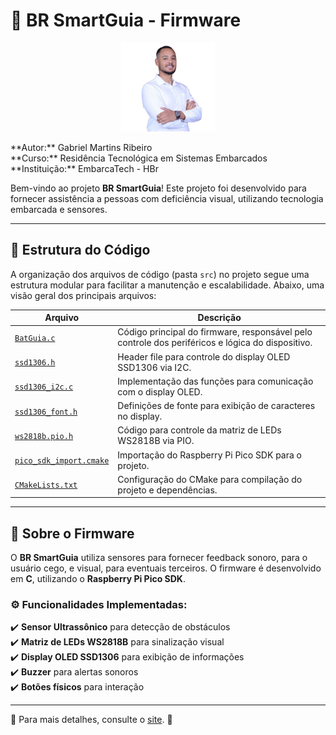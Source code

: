 # 🚀 BR SmartGuia - Firmware

<p align="center">
  <img src="assets/img/Gabriel.jpg" alt="Gabriel Martins Ribeiro" width="150">
</p>
**Autor:** Gabriel Martins Ribeiro<br>
**Curso:** Residência Tecnológica em Sistemas Embarcados<br>
**Instituição:** EmbarcaTech - HBr<br>


Bem-vindo ao projeto **BR SmartGuia**! Este projeto foi desenvolvido para fornecer assistência a pessoas com deficiência visual, utilizando tecnologia embarcada e sensores.

---

## 📜 Estrutura do Código

A organização dos arquivos de código (pasta `src`) no projeto segue uma estrutura modular para facilitar a manutenção e escalabilidade. Abaixo, uma visão geral dos principais arquivos:

| Arquivo                    | Descrição |
|----------------------------|------------------------------------------------|
| [`BatGuia.c`](https://github.com/Gabrielrmg/EMBARCATECH/blob/main/codigos/BatGuia.c) | Código principal do firmware, responsável pelo controle dos periféricos e lógica do dispositivo. |
| [`ssd1306.h`](https://github.com/Gabrielrmg/EMBARCATECH/blob/main/codigos/ssd1306.h) | Header file para controle do display OLED SSD1306 via I2C. |
| [`ssd1306_i2c.c`](https://github.com/Gabrielrmg/EMBARCATECH/blob/main/codigos/ssd1306_i2c.c) | Implementação das funções para comunicação com o display OLED. |
| [`ssd1306_font.h`](https://github.com/Gabrielrmg/EMBARCATECH/blob/main/codigos/ssd1306_font.h) | Definições de fonte para exibição de caracteres no display. |
| [`ws2818b.pio.h`](https://github.com/Gabrielrmg/EMBARCATECH/blob/main/codigos/ws2818b.pio.h) | Código para controle da matriz de LEDs WS2818B via PIO. |
| [`pico_sdk_import.cmake`](https://github.com/Gabrielrmg/EMBARCATECH/blob/main/codigos/pico_sdk_import.cmake) | Importação do Raspberry Pi Pico SDK para o projeto. |
| [`CMakeLists.txt`](https://github.com/Gabrielrmg/EMBARCATECH/blob/main/codigos/CMakeLists.txt) | Configuração do CMake para compilação do projeto e dependências. |

---

## 📌 Sobre o Firmware

O **BR SmartGuia** utiliza sensores para fornecer feedback sonoro, para o usuário cego, e visual, para eventuais terceiros. O firmware é desenvolvido em **C**, utilizando o **Raspberry Pi Pico SDK**.

### ⚙️ Funcionalidades Implementadas:

✔️ **Sensor Ultrassônico** para detecção de obstáculos  
✔️ **Matriz de LEDs WS2818B** para sinalização visual  
✔️ **Display OLED SSD1306** para exibição de informações  
✔️ **Buzzer** para alertas sonoros  
✔️ **Botões físicos** para interação  

---

📌 Para mais detalhes, consulte o [site](https://gabrielrmg.github.io/EMBARCATECH/). 🚀
